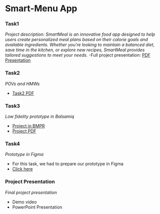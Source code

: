 # Smart-Menu App


### Task1
*Project description: SmartMeal is an innovative food app designed to help users create personalized meal plans based on their calorie goals and available ingredients. Whether you're looking to maintain a balanced diet, save time in the kitchen, or explore new recipes, SmartMeal provides tailored suggestions to meet your needs.*
-Full project presentation: [PDF Presentation](presentation.pdf)

### Task2
*POVs and HMWs*
- [Task2 PDF](task2.pdf)

### Task3 
*Low fidelity prototype in Balsamiq*
- [Project in BMPR](balsamiq.bmpr)
- [Project PDF](balsamiq.pdf)

### Task4
*Prototype in Figma*
  - For this task, we had to prepare our prototype in Figma
  - [Click here](https://www.figma.com/design/EHhvgjigl8HTKfOEFboKwS/HCI-Figma?node-id=1-748&t=BWlnbeBLmzquJVfc-1)

### Project Presentation
*Final project presentation*
  - Demo video
  - PowerPoint Presentation
